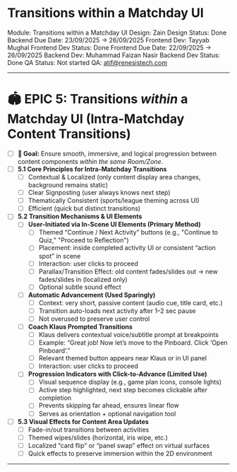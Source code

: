 # Transitions within a Matchday UI

Module: Transitions within a Matchday UI
Design: Zain
Design Status: Done
Backend Due Date: 23/09/2025 → 26/09/2025
Frontend Dev: Tayyab Mughal
Frontend Dev Status: Done
Frontend Due Date: 22/09/2025 → 26/09/2025
Backend Dev: Muhammad Faizan Nasir
Backend Dev Status: Done
QA Status: Not started
QA: atif@renesistech.com

---

# **🏟️ EPIC 5: Transitions *within* a Matchday UI (Intra-Matchday Content Transitions)**

- [ ]  **🎯 Goal:** Ensure smooth, immersive, and logical progression between content components *within the same Room/Zone*.
- [ ]  **5.1 Core Principles for Intra-Matchday Transitions**
    - [ ]  Contextual & Localized (only content display area changes, background remains static)
    - [ ]  Clear Signposting (user always knows next step)
    - [ ]  Thematically Consistent (sports/league theming across UI)
    - [ ]  Efficient (quick but distinct transitions)
- [ ]  **5.2 Transition Mechanisms & UI Elements**
    - [ ]  **User-Initiated via In-Scene UI Elements (Primary Method)**
        - [ ]  Themed “Continue / Next Activity” buttons (e.g., "Continue to Quiz," "Proceed to Reflection")
        - [ ]  Placement: inside completed activity UI or consistent “action spot” in scene
        - [ ]  Interaction: user clicks to proceed
        - [ ]  Parallax/Transition Effect: old content fades/slides out → new fades/slides in (localized only)
        - [ ]  Optional subtle sound effect
    - [ ]  **Automatic Advancement (Used Sparingly)**
        - [ ]  Context: very short, passive content (audio cue, title card, etc.)
        - [ ]  Transition auto-loads next activity after 1–2 sec pause
        - [ ]  Not overused to preserve user control
    - [ ]  **Coach Klaus Prompted Transitions**
        - [ ]  Klaus delivers contextual voice/subtitle prompt at breakpoints
        - [ ]  Example: “Great job! Now let’s move to the Pinboard. Click ‘Open Pinboard’.”
        - [ ]  Relevant themed button appears near Klaus or in UI panel
        - [ ]  Interaction: user clicks to proceed
    - [ ]  **Progression Indicators with Click-to-Advance (Limited Use)**
        - [ ]  Visual sequence display (e.g., game plan icons, console lights)
        - [ ]  Active step highlighted, next step becomes clickable after completion
        - [ ]  Prevents skipping far ahead, ensures linear flow
        - [ ]  Serves as orientation + optional navigation tool
- [ ]  **5.3 Visual Effects for Content Area Updates**
    - [ ]  Fade-in/out transitions between activities
    - [ ]  Themed wipes/slides (horizontal, iris wipe, etc.)
    - [ ]  Localized “card flip” or “panel swap” effect on virtual surfaces
    - [ ]  Quick effects to preserve immersion within the 2D environment

---